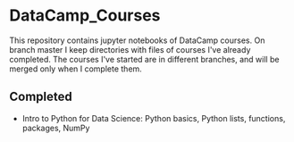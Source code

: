 # DataCamp_Courses
This repository contains jupyter notebooks of DataCamp courses. 
On branch master I keep directories with files of courses I've already completed.
The courses I've started are in different branches, and will be merged only when I complete them.

## Completed
* Intro to Python for Data Science: Python basics, Python lists, functions, packages, NumPy
